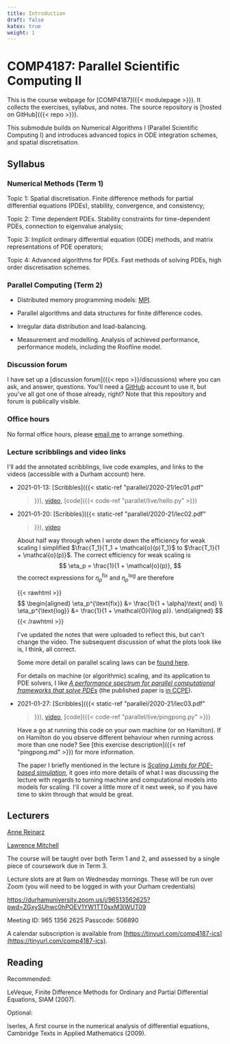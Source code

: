 ```yaml
---
title: Introduction
draft: false
katex: true
weight: 1
---
```


# COMP4187: Parallel Scientific Computing II

This is the course webpage for [COMP4187]({{< modulepage >}}). It
collects the exercises, syllabus, and notes. The source repository is
[hosted on GitHub]({{< repo >}}).

This submodule builds on Numerical Algorithms I (Parallel Scientific
Computing I) and introduces advanced topics in ODE integration
schemes, and spatial discretisation.

## Syllabus

### Numerical Methods (Term 1)

Topic 1: Spatial discretisation. Finite difference methods for partial differential equations (PDEs), stability, convergence, and consistency;

Topic 2: Time dependent PDEs. Stability constraints for time-dependent PDEs, connection to eigenvalue analysis;

Topic 3: Implicit ordinary differential equation (ODE) methods, and matrix representations of PDE operators;

Topic 4: Advanced algorithms for PDEs. Fast methods of solving PDEs, high order discretisation schemes.

### Parallel Computing (Term 2)

- Distributed memory programming models: [MPI](https://www.mpi-forum.org).

- Parallel algorithms and data structures for finite difference codes.

- Irregular data distribution and load-balancing.

- Measurement and modelling. Analysis of achieved performance,
  performance models, including the Roofline model.

### Discussion forum

I have set up a [discussion forum]({{< repo >}}/discussions) where you
can ask, and answer, questions. You'll need a
[GitHub](https://github.com) account to use it, but you've all got one
of those already, right? Note that this repository and forum is
publically visible.

### Office hours

No formal office hours, please [email
me](mailto:lawrence.mitchell@durham.ac.uk) to arrange something.

### Lecture scribblings and video links

I'll add the annotated scribblings, live code examples, and links to
the videos (accessible with a Durham account) here.

- 2021-01-13: [Scribbles]({{< static-ref "parallel/2020-21/lec01.pdf"
  >}}),
  [video](https://durham.cloud.panopto.eu/Panopto/Pages/Viewer.aspx?id=fe338448-89f7-49b6-be1b-acaf00a72ad7),
  [code]({{< code-ref "parallel/live/hello.py" >}})
- 2021-01-20: [Scribbles]({{< static-ref "parallel/2020-21/lec02.pdf"
  >}}),
  [video](https://durham.cloud.panopto.eu/Panopto/Pages/Viewer.aspx?id=ef0fb74d-cd43-4670-93be-acb600a5e14d)

  About half way through when I wrote down the efficiency for weak
  scaling I simplified $\frac{T_1}{T_1 + \mathcal{o}(p)T_1}$ to $\frac{T_1}{1 + \mathcal{o}(p)}$. The correct efficiency for weak scaling is
  $$
  \eta_p = \frac{1}{1 + \mathcal{o}(p)},
  $$
  the correct expressions for $\eta_p^{\text{fix}}$ and
  $\eta_p^{\text{log}}$ are therefore

  {{< rawhtml >}}
  $$
  \begin{aligned}
  \eta_p^{\text{fix}} &= \frac{1}{1 + \alpha}\text{ and} \\
  \eta_p^{\text{log}} &= \frac{1}{1 + \mathcal{O}(\log p)}.
  \end{aligned}
  $$
  {{< /rawhtml >}}

  I've updated the notes that were uploaded to reflect this, but
  can't change the video. The subsequent discussion of what the plots
  look like is, I think, all correct.

  Some more detail on parallel scaling laws can be [found
  here](https://teaching.wence.uk/phys52015/notes/theory/scaling-laws/).

  For details on machine (or algorithmic) scaling, and its application
  to PDE solvers, I like [_A performance spectrum for parallel
  computational frameworks that solve
  PDEs_](https://arxiv.org/pdf/1705.03625) (the published paper is [in
  CCPE](https://onlinelibrary.wiley.com/doi/abs/10.1002/cpe.4401)).
- 2021-01-27: [Scribbles]({{< static-ref "parallel/2020-21/lec03.pdf"
  >}}),
  [video](https://durham.cloud.panopto.eu/Panopto/Pages/Viewer.aspx?id=45ef144c-596e-4ef7-a140-acbd00a56638),
  [code]({{< code-ref "parallel/live/pingpong.py" >}})
  
  Have a go at running this code on your own machine (or on Hamilton).
  If on Hamilton do you observe different behaviour when running
  across more than one node? See [this exercise description]({{< ref
  "pingpong.md" >}}) for more information.
  
  The paper I briefly mentioned in the lecture is [_Scaling Limits for
  PDE-based
  simulation_](http://www.mcs.anl.gov/papers/P5347-0515.pdf), it goes
  into more details of what I was discussing the lecture with regards
  to turning machine and computational models into models for scaling.
  I'll cover a little more of it next week, so if you have time to
  skim through that would be great.

## Lecturers

[Anne Reinarz](mailto:anne.k.reinarz@durham.ac.uk)

[Lawrence Mitchell](mailto:lawrence.mitchell@durham.ac.uk)


The course will be taught over both Term 1 and 2, and assessed by a single piece of coursework due in Term 3.

Lecture slots are at 9am on Wednesday mornings. These will be run over
Zoom (you will need to be logged in with your Durham credentials)

https://durhamuniversity.zoom.us/j/96513562625?pwd=ZGxySUhwc0hPOEV1YW1TT0sxM3lWUT09

Meeting ID: 965 1356 2625
Passcode: 506890

A calendar subscription is available from
[https://tinyurl.com/comp4187-ics](https://tinyurl.com/comp4187-ics).

## Reading

Recommended:

LeVeque, Finite Difference Methods for Ordinary and Partial Differential Equations, SIAM (2007).

Optional:

Iserles, A first course in the numerical analysis of differential equations, Cambridge Texts in Applied Mathematics (2009).
